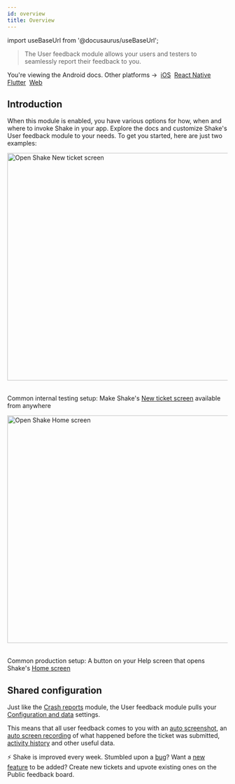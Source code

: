 ```yaml
---
id: overview
title: Overview
---
```


import useBaseUrl from '@docusaurus/useBaseUrl';

>The User feedback module allows your users and testers to seamlessly report their feedback to you.

<p class="p2 mt-40">You're viewing the Android docs. Other platforms →&nbsp;
<a href="/docs/ios/user-feedback/overview/">iOS</a>&nbsp;
<a href="/docs/react/user-feedback/overview/">React Native</a>&nbsp;
<a href="/docs/flutter/user-feedback/overview/">Flutter</a>&nbsp;
<a href="/docs/web/user-feedback/overview/">Web</a>&nbsp;
</p>

## Introduction

When this module is enabled, you have various options for how, when and where to invoke Shake in your app.
Explore the docs and customize Shake's User feedback module to your needs.
To get you started, here are just two examples:

<table class="media-container mt-50">
<img
  alt="Open Shake New ticket screen"
  width="520"
  src={useBaseUrl('screens/open-shake-new-ticket-screen@2x.png')}
/>
</table>
<p class="p2 center-align">Common internal testing setup: Make Shake's <a href="/android/shake-ui/new-ticket-screen/">New ticket screen</a> available from anywhere</p>

<table class="media-container mt-50">
<img
  alt="Open Shake Home screen"
  width="520"
  src={useBaseUrl('screens/open-shake-home-screen@2x.png')}
/>
</table>
<p class="p2 center-align">Common production setup: A button on your Help screen that opens Shake's <a href="/android/shake-ui/home-screen/">Home screen</a></p>



## Shared configuration

Just like the [Crash reports](android/crash-reports/overview.md) module, the User feedback module pulls your
[Configuration and data](/android/configuration-and-data/overview.md) settings.

This means that all user feedback comes to you with an [auto screenshot](/android/configuration-and-data/auto-screenshot.md),
an [auto screen recording](/android/configuration-and-data/auto-screen-recording.md)
of what happened before the ticket was submitted, [activity history](/android/configuration-and-data/activity-history.md) and other useful data.

<p class="p2 mt-80 mb-10">⚡️ Shake is improved every week.
Stumbled upon a <a href="https://feedback.shakebugs.com/bugs">bug</a>?
Want a <a href="https://feedback.shakebugs.com/feature-requests">new feature</a> to be added?
Create new tickets and upvote existing ones on the Public feedback board.</p>
<p></p>
